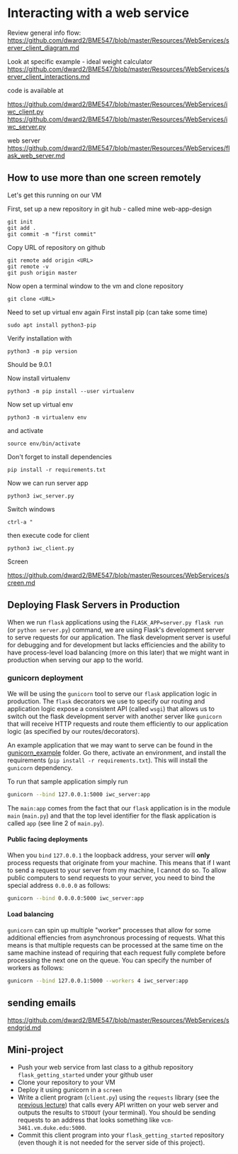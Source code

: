# Interacting with a web service

Review general info flow:
https://github.com/dward2/BME547/blob/master/Resources/WebServices/server_client_diagram.md


Look at specific example - ideal weight calculator
https://github.com/dward2/BME547/blob/master/Resources/WebServices/server_client_interactions.md

code is available at 

https://github.com/dward2/BME547/blob/master/Resources/WebServices/iwc_client.py
https://github.com/dward2/BME547/blob/master/Resources/WebServices/iwc_server.py

web server
https://github.com/dward2/BME547/blob/master/Resources/WebServices/flask_web_server.md


## How to use more than one screen remotely

Let's get this running on our VM

First, set up a new repository in git hub - called mine web-app-design

```
git init
git add .
git commit -m "first commit"
```
Copy URL of repository on github
```
git remote add origin <URL>
git remote -v
git push origin master
```

Now open a terminal window to the vm and clone repository
```
git clone <URL>
```
Need to set up virtual env again
First install pip (can take some time)
```
sudo apt install python3-pip
```
Verify installation with
```
python3 -m pip version
```
Should be 9.0.1

Now install virtualenv
```
python3 -m pip install --user virtualenv
```
Now set up virtual env
```
python3 -m virtualenv env
```
and activate
```
source env/bin/activate
```
Don't forget to install dependencies
```
pip install -r requirements.txt
```

Now we can run server app
```
python3 iwc_server.py
```
Switch windows 
```
ctrl-a "
```
then execute code for client
```
python3 iwc_client.py
```

Screen

https://github.com/dward2/BME547/blob/master/Resources/WebServices/screen.md





## Deploying Flask Servers in Production
When we run `flask` applications using the `FLASK_APP=server.py flask run` (or `python server.py`) command, we are using Flask's development server to serve requests for our application. The flask development server is useful for debugging and for development but lacks efficiencies and the ability to have process-level load balancing (more on this later) that we might want in production when serving our app to the world. 

### gunicorn deployment

We will be using the `gunicorn` tool to serve our `flask` application logic in production. The `flask` decorators we use to specify our routing and application logic expose a consistent API (called `wsgi`) that allows us to switch out the flask development server with another server like `gunicorn` that will receive HTTP requests and route them efficiently to our application logic (as specified by our routes/decorators). 

An example application that we may want to serve can be found in the [gunicorn_example](gunicorn_example) folder. Go there, activate an environment, and install the requirements (`pip install -r requirements.txt`). This will install the `gunicorn` dependency. 

To run that sample application simply run

```sh
gunicorn --bind 127.0.0.1:5000 iwc_server:app
```

The `main:app` comes from the fact that our `flask` application is in the module `main` (`main.py`) and that the top level identifier for the flask application is called `app` (see line 2 of `main.py`). 

#### Public facing deployments
When you `bind` `127.0.0.1` the loopback address, your server will __only__ process requests that originate from your machine. This means that if I want to send a request to your server from my machine, I cannot do so. To allow public computers to send requests to your server, you need to bind the special address `0.0.0.0` as follows:

```sh
gunicorn --bind 0.0.0.0:5000 iwc_server:app
```

#### Load balancing
`gunicorn` can spin up multiple "worker" processes that allow for some additional effiencies from asynchronous processing of requests. What this means is that multiple requests can be processed at the same time on the same machine instead of requiring that each request fully complete before processing the next one on the queue. You can specify the number of workers as follows:

```sh
gunicorn --bind 127.0.0.1:5000 --workers 4 iwc_server:app
```

## sending emails

https://github.com/dward2/BME547/blob/master/Resources/WebServices/sendgrid.md



## Mini-project
* Push your web service from last class to a github repository `flask_getting_started` under your github user
* Clone your repository to your VM
* Deploy it using gunicorn in a `screen`
* Write a client program (`client.py`) using the `requests` library (see the [previous lecture](../intro_web_services/Requests.ipynb)) that calls every API written on your web server and outputs the results to `STDOUT` (your terminal). You should be sending requests to an address that looks something like `vcm-3461.vm.duke.edu:5000`. 
* Commit this client program into your `flask_getting_started` repository (even though it is not needed for the server side of this project).
